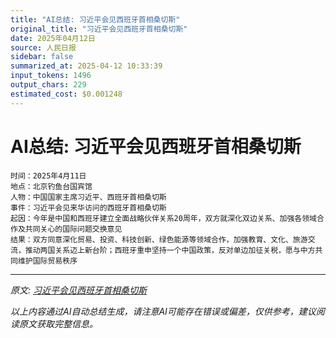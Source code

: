 ```yaml
---
title: "AI总结: 习近平会见西班牙首相桑切斯"
original_title: "习近平会见西班牙首相桑切斯"
date: 2025年04月12日
source: 人民日报
sidebar: false
summarized_at: 2025-04-12 10:33:39
input_tokens: 1496
output_chars: 229
estimated_cost: $0.001248
---
```


# AI总结: 习近平会见西班牙首相桑切斯

```
时间：2025年4月11日
地点：北京钓鱼台国宾馆
人物：中国国家主席习近平、西班牙首相桑切斯
事件：习近平会见来华访问的西班牙首相桑切斯
起因：今年是中国和西班牙建立全面战略伙伴关系20周年，双方就深化双边关系、加强各领域合作及共同关心的国际问题交换意见
结果：双方同意深化贸易、投资、科技创新、绿色能源等领域合作，加强教育、文化、旅游交流，推动两国关系迈上新台阶；西班牙重申坚持一个中国政策，反对单边加征关税，愿与中方共同维护国际贸易秩序
```

---

*原文: [习近平会见西班牙首相桑切斯](http://paper.people.com.cn/rmrb/pc/content/202504/12/content_30067273.html)*

*以上内容通过AI自动总结生成，请注意AI可能存在错误或偏差，仅供参考，建议阅读原文获取完整信息。*